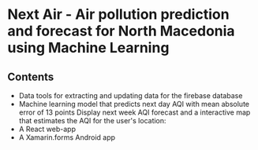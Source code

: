 # Next Air - Air pollution prediction and forecast for North Macedonia using Machine Learning

## Contents
- Data tools for extracting and updating data for the firebase database
- Machine learning model that predicts next day AQI with mean absolute error of 13 points
Display next week AQI forecast and a interactive map that estimates the AQI for the user's location:
- A React web-app
- A Xamarin.forms Android app

